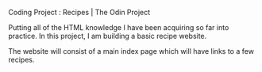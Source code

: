 Coding Project : Recipes | The Odin Project

Putting all of the HTML knowledge I have been acquiring so far into practice. In this project, I am building a basic recipe website.

The website will consist of a main index page which will have links to a few recipes.
